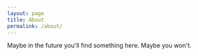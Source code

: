 ```yaml
---
layout: page
title: About
permalink: /about/
---
```


Maybe in the future you'll find something here. Maybe you won't.
